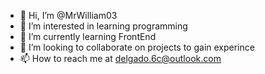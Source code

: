 - 👋 Hi, I’m @MrWilliam03
- 👀 I’m interested in learning programming 
- 🌱 I’m currently learning FrontEnd
- 💞️ I’m looking to collaborate on projects to gain experince
- 📫 How to reach me at delgado.6c@outlook.com

<!---
MrWilliam03/MrWilliam03 is a ✨ special ✨ repository because its `README.md` (this file) appears on your GitHub profile.
You can click the Preview link to take a look at your changes.
--->
